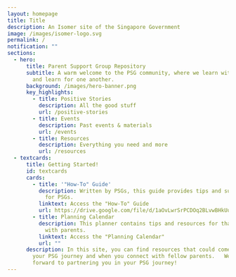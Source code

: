 ```yaml
---
layout: homepage
title: Title
description: An Isomer site of the Singapore Government
image: /images/isomer-logo.svg
permalink: /
notification: ""
sections:
  - hero:
      title: Parent Support Group Repository
      subtitle: A warm welcome to the PSG community, where we learn with, learn from
        and learn for one another.
      background: /images/hero-banner.png
      key_highlights:
        - title: Positive Stories
          description: All the good stuff
          url: /positive-stories
        - title: Events
          description: Past events & materials
          url: /events
        - title: Resources
          description: Everything you need and more
          url: /resources
  - textcards:
      title: Getting Started!
      id: textcards
      cards:
        - title: '"How-To" Guide'
          description: Written by PSGs, this guide provides tips and suggested guidelines
            for PSGs.
          linktext: Access the "How-To" Guide
          url: https://drive.google.com/file/d/1aOvLwrSrPCDOq2BLvwBHkUuEW4Q4bb1Q/view
        - title: Planning Calendar
          description: This planner contains tips and resources for that can be shared
            with parents.
          linktext: Access the "Planning Calendar"
          url: ""
      description: In this site, you can find resources that could come in useful in
        your PSG journey and when you connect with fellow parents.   We look
        forward to partnering you in your PSG journey!
---
```

